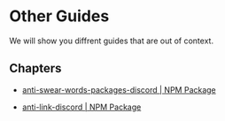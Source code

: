 # Other Guides

We will show you diffrent guides that are out of context.

## Chapters

- [anti-swear-words-packages-discord | NPM Package](anti-swear-words.md)

- [anti-link-discord | NPM Package](anti-link-discord.md)